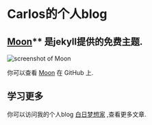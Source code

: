 # Carlos的个人blog

## [Moon](https://taylantatli.github.io/Moon)** 是jekyll提供的免费主题.

![screenshot of Moon](https://cloud.githubusercontent.com/assets/754514/14509720/61c61058-01d6-11e6-93ab-0918515ecd56.png)    

你可以查看 [Moon](https://taylantatli.github.io/Moon) 在 GitHub 上.

## 学习更多

你可以访问我的个人blog [白日梦想家](http://www.xieminye.com) ,查看更多文章.
